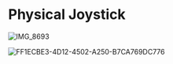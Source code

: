 # Physical Joystick


![IMG_8693](https://github.com/ariaxxxi/Doublox-1DWebGame/assets/87568028/de04e069-786c-4db5-b888-6b7048d94687)

![FF1ECBE3-4D12-4502-A250-B7CA769DC776](https://github.com/ariaxxxi/Doublox-1DWebGame/assets/87568028/bbbcf067-5113-48ce-81f8-01489ccd03eb)
